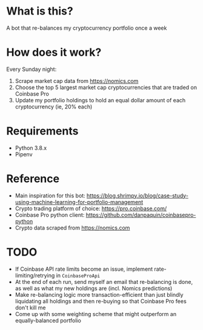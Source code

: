 # What is this?
A bot that re-balances my cryptocurrency portfolio once a week

# How does it work?
Every Sunday night:
1. Scrape market cap data from https://nomics.com
1. Choose the top 5 largest market cap cryptocurrencies that are traded on Coinbase Pro
1. Update my portfolio holdings to hold an equal dollar amount of each cryptocurrency (ie, 20% each)

# Requirements
- Python 3.8.x
- Pipenv

# Reference
- Main inspiration for this bot: https://blog.shrimpy.io/blog/case-study-using-machine-learning-for-portfolio-management
- Crypto trading platform of choice: https://pro.coinbase.com/
- Coinbase Pro python client: https://github.com/danpaquin/coinbasepro-python
- Crypto data scraped from https://nomics.com

# TODO
- If Coinbase API rate limits become an issue, implement rate-limiting/retrying in `CoinbaseProApi`
- At the end of each run, send myself an email that re-balancing is done, as well as what my new holdings are (incl. Nomics predictions)
- Make re-balancing logic more transaction-efficient than just blindly liquidating all holdings and then re-buying so that Coinbase Pro fees don't kill me
- Come up with some weighting scheme that might outperform an equally-balanced portfolio